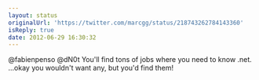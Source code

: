```yaml
---
layout: status
originalUrl: 'https://twitter.com/marcgg/status/218743262784143360'
isReply: true
date: 2012-06-29 16:30:32
---
```


@fabienpenso @dN0t You'll find tons of jobs where you need to know .net. ...okay you wouldn't want any, but you'd find them!
